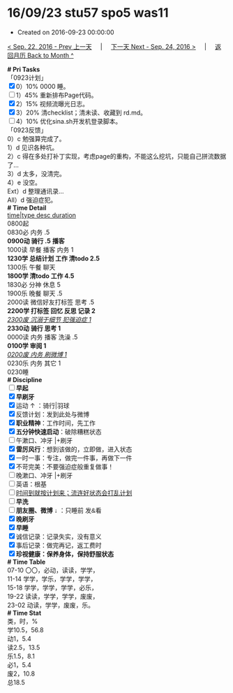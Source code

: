 # 16/09/23 stu57 spo5 was11

- Created on 2016-09-23 00:00:00

[< Sep. 22, 2016 - Prev 上一天](/lifelogs/2016/09/d22.md) &nbsp; &nbsp; | &nbsp; &nbsp; [下一天 Next - Sep. 24, 2016 >](/lifelogs/2016/09/d24.md) &nbsp; &nbsp; |  &nbsp; &nbsp; [返回月历 Back to Month ^](/lifelogs/2016/09/index.md)
<br/><div><div><div><div><div><b># Pri Tasks</b></div></div></div><div>「0923计划」</div><div><input checked="true" type="checkbox"/>0）10% 0000 睡。</div><div><input type="checkbox"/>1）45% 重新排布Page代码。</div><div><input checked="true" type="checkbox"/>2）15% 视频流曝光日志。</div><div><input checked="true" type="checkbox"/>3）20% 清checklist；清未读、收藏到 rd.md。</div><div><input type="checkbox"/>4）10% 优化sina.sh开发机登录脚本。</div><div><div><div></div></div></div></div><div>「0923反馈」</div><div>0）c 勉强算完成了。</div><div><div>1）d 见识各种坑。</div><div>2）c 得在多处打补丁实现，考虑page的重构，不能这么挖坑，只能自己拼流数据了…</div></div></div><div>3）d 太多，没清完。</div><div>4）e 没空。</div><div>Ext）d 整理通讯录…</div><div><div>All）d 强迫症犯。</div><div><div><b># Time Detail</b></div><div><u>time|type desc duration</u></div><div>0800起</div><div>0830必 内务 .5</div><div><b>0900动 骑行 .5</b> <b>播客</b></div></div></div><div><div><div>1000读 早餐 播客 内务 1</div><div><b>1230学 总结计划 工作 清todo 2.5</b></div></div><div>1300乐 午餐 聊天</div><div><div><b>1800学 清todo 工作 4.5</b></div></div></div><div><div><div><div>1830必 分神 休息 5</div></div><div>1900乐 晚餐 聊天 .5</div></div><div>2000读 微信好友打标签 思考 .5</div><div><b>2200学 打标签 回忆 反思 记录 2</b></div><div><i><u>2300废 沉溺于细节 犯强迫症 1</u></i></div><div><b>2330动 骑行 思考 1</b></div></div><div>0000读 内务 播客 洗澡 .5</div><div><b>0100学 审阅 1</b></div><div><i><u>0200废 内务 刷微博 1</u></i></div><div>0230乐 内务 其它 1</div><div><div><div><div><div><div><div>0230睡</div><div><b># Discipline</b></div></div><div><div><b><input type="checkbox"/>早起</b></div><div><input checked="true" type="checkbox"/><b>早刷牙</b></div></div><div><input checked="true" type="checkbox"/>运动 ↑ ：骑行|羽球</div><div><div><input checked="true" type="checkbox"/>反馈计划：发到此处与微博</div><div><input checked="true" type="checkbox"/><b>职业精神</b>：工作时间，先工作</div><div><input checked="true" type="checkbox"/><b>五分钟快速启动</b>：破除糟糕状态</div><div><input type="checkbox"/>午漱口、冲牙 |+刷牙</div><div><input checked="true" type="checkbox"/><b>雷厉风行</b>：想到该做的，立即做，进入状态</div><div><input checked="true" type="checkbox"/><a dir="ltr"/><a dir="ltr">一时</a>一事：专注，做完一件事，再做下一件</div><div><input checked="true" type="checkbox"/>不苛完美：不要强迫症般重复做事！</div><div><input type="checkbox"/>晚漱口、冲牙 |+刷牙</div><div><input type="checkbox"/>英语：根基</div><div><u><input type="checkbox"/>时间到就按计划来；流连好状态会打乱计划</u></div><div><input type="checkbox"/><b>早洗</b></div><div><b style="font-family:gotham, helvetica, arial, sans-serif;font-size:14px;"><input type="checkbox"/>朋友圈、微博</b> <span style="font-family:gotham, helvetica, arial, sans-serif;font-size:14px;">↓ ：只睡前 发&amp;看</span></div><div><b><input checked="true" type="checkbox"/>晚刷牙</b></div><div><input checked="true" type="checkbox"/><b>早睡</b></div><div><div><input checked="true" type="checkbox"/>诚信记录：记录失实，没有意义</div><div><input checked="true" type="checkbox"/>事后记录：做完再记，返工费时</div></div><div style="font-family:gotham, helvetica, arial, sans-serif;font-size:14px;"><b><input checked="true" type="checkbox"/>珍视健康：保养身体，保持舒服状态</b></div><div><b># Time Table</b></div><div>07-10 〇〇，必动，读读，学学，</div><div>11-14 学学，学乐，学学，学学，</div><div>15-18 学学，学学，学学，必乐，</div><div>19-22 读读，学学，学学，废废，</div><div>23-02 动读，学学，废废，乐。</div><div><b># Time Stat</b></div><div>类，时，%</div><div>学10.5，56.8</div><div>动1，5.4</div><div>读2.5，13.5</div><div>乐1.5，8.1</div><div>必1，5.4</div><div>废2，10.8</div><div>总18.5</div>
